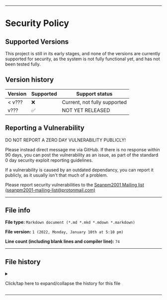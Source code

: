 
***

# Security Policy

## Supported Versions

This project is still in its early stages, and none of the versions are currently supported for security, as the system is not fully functional yet, and has not been tested fully.

## Version history

| Version | Supported          | Support status |
| ------- | ------------------ |-----------------|
| < v???  | :x:                | Current, not fully supported |
| v???    | :white_check_mark: | NOT YET RELEASED |

## Reporting a Vulnerability

DO NOT REPORT A ZERO DAY VULNERABILITY PUBLICLY!

Please instead direct message me via GitHub. If there is no response within 90 days, you can post the vulnerability as an issue, as part of the standard 0 day security exploit reporting guidelines.

If a vulnerability is caused by an outdated dependancy, you can report it publicly, as it usually isn't that much of a problem.

<!-- Other security currently isn't available. If there are any further questions, @ me privately on GitHub. [@seanpm2001](https://github.com/seanpm2001/) !-->

Please report security vulnerabilities to the [Seanpm2001 Mailing list (seanpm2001-mailing-list@protonmail.com)](mailto:seanpm2001-mailing-list@protonmail.com)
 
***

## File info

**File type:** `Markdown document (*.md *.mkd *.mdown *.markdown)`

**File version:** `1 (2022, Monday, January 10th at 5:10 pm)`

**Line count (including blank lines and compiler line):** `74`

***

## File history

<details><summary><p>Click/tap here to expand/collapse the history for this file</p></summary>

**Version 1 (2022, Monday, January 10th at 5:10 pm)**

> Changes:

> * Started the file

> * Added the supported versions section

> * Added the version history section

> * Added the reporting a vulnerability section

> * Added the file info section

> * Added the file history section

> * No other changes in version 1

**Version 2 (Coming soon)**

> Changes:

> * Coming soon

> * No other changes in version 2

</details>

***
